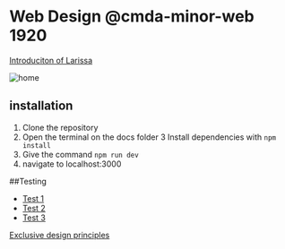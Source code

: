 # Web Design @cmda-minor-web 1920

[Introduciton of Larissa](https://github.com/LarsBreuren/web-design-1920/wiki/Introduction-of-Larissa)

![home](https://user-images.githubusercontent.com/43336468/81075399-9914f380-8eea-11ea-9e2c-0df69659a41a.png)

## installation
  1. Clone the repository
  2. Open the terminal on the docs folder
  3 Install dependencies with `npm install`
  3. Give the command `npm run dev`
  4. navigate to localhost:3000
  
  ##Testing
- [Test 1](https://github.com/LarsBreuren/web-design-1920/wiki/Test-1)
- [Test 2](https://github.com/LarsBreuren/web-design-1920/wiki/Test-2)
- [Test 3](https://github.com/LarsBreuren/web-design-1920/wiki/Test-3)
  
[Exclusive design principles](  https://github.com/LarsBreuren/web-design-1920/wiki/Exclusive-design-principles)

  






